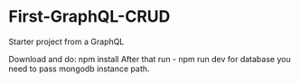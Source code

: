 # First-GraphQL-CRUD
Starter project from a GraphQL 

Download and do: npm install 
After that run - npm run dev
for database you need to pass mongodb instance path.
